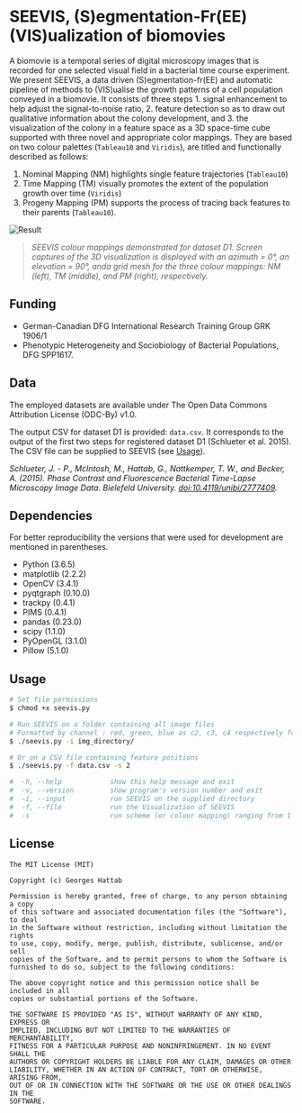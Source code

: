 # SEEVIS, (S)egmentation-Fr(EE) (VIS)ualization of biomovies

A biomovie is a temporal series of digital microscopy images that is recorded for one selected visual field in a bacterial time course experiment. We present SEEVIS, a data driven (S)egmentation-fr(EE) and automatic pipeline of methods to (VIS)ualise the growth patterns of a cell population conveyed in a biomovie. It consists of three steps 1. signal enhancement to help adjust the signal-to-noise ratio, 2. feature detection so as to draw out qualitative information about the colony development, and 3. the visualization of the colony in a feature space as a 3D space-time cube supported with three novel and appropriate color mappings. They are based on two colour palettes (```Tableau10``` and ```Viridis```), are titled and functionally described as follows:

1. Nominal Mapping (NM) highlights single feature trajectories (```Tableau10```)
2. Time Mapping (TM) visually promotes the extent of the population growth over time (```Viridis```)
3. Progeny Mapping (PM) supports the process of tracing back features to their parents (```Tableau10```).

![Result](https://4.bp.blogspot.com/-Ci_DsM8T_l0/WwarzqixsKI/AAAAAAAAIR4/uodBx0e5Ivs7Vroxr_yP48Lc7KMrtrIZwCLcBGAs/s1600/Screen%2BShot%2B2018-05-24%2Bat%2B14.08.21.png "SEEVIS result for D1")
>*SEEVIS colour mappings demonstrated for dataset D1. Screen captures of the 3D visualization is displayed with an azimuth = 0°, an elevation = 90°, anda grid mesh for the three colour mappings: NM (left), TM (middle), and PM (right), respectively.*

## Funding
- German-Canadian DFG International Research Training Group GRK 1906/1 
- Phenotypic Heterogeneity and Sociobiology of Bacterial Populations, DFG SPP1617.

## Data
The employed datasets are available under The Open Data Commons Attribution License (ODC-By) v1.0.

The output CSV for dataset D1 is provided: ```data.csv```. It corresponds to the output of the first two steps for registered dataset D1 (Schlueter et al. 2015). The CSV file can be supplied to SEEVIS (see [Usage](https://github.com/ghattab/seevis#usage)).

*Schlueter, J. - P., McIntosh, M., Hattab, G., Nattkemper, T. W., and Becker, A. (2015). Phase Contrast and Fluorescence Bacterial Time-Lapse Microscopy Image Data. Bielefeld University. [doi:10.4119/unibi/2777409](http://doi.org/10.4119/unibi/2777409).*

## Dependencies
For better reproducibility the versions that were used for development are mentioned in parentheses.

* Python (3.6.5)
* matplotlib (2.2.2)
* OpenCV (3.4.1)
* pyqtgraph (0.10.0)
* trackpy (0.4.1)
* PIMS (0.4.1)
* pandas (0.23.0)  
* scipy (1.1.0)
* PyOpenGL (3.1.0)
* Pillow (5.1.0)

## Usage
```bash
# Set file permissions
$ chmod +x seevis.py 

# Run SEEVIS on a folder containing all image files 
# Formatted by channel : red, green, blue as c2, c3, c4 respectively for every time point
$ ./seevis.py -i img_directory/

# Or on a CSV file containing feature positions
$ ./seevis.py -f data.csv -s 2

#  -h, --help            show this help message and exit
#  -v, --version         show program's version number and exit
#  -i, --input           run SEEVIS on the supplied directory
#  -f, --file            run the Visualization of SEEVIS
#  -s                    run scheme (or colour mapping) ranging from 1 to 3 (default is 1)
```

## License
```
The MIT License (MIT)

Copyright (c) Georges Hattab

Permission is hereby granted, free of charge, to any person obtaining a copy
of this software and associated documentation files (the "Software"), to deal
in the Software without restriction, including without limitation the rights
to use, copy, modify, merge, publish, distribute, sublicense, and/or sell
copies of the Software, and to permit persons to whom the Software is
furnished to do so, subject to the following conditions:

The above copyright notice and this permission notice shall be included in all
copies or substantial portions of the Software.

THE SOFTWARE IS PROVIDED "AS IS", WITHOUT WARRANTY OF ANY KIND, EXPRESS OR
IMPLIED, INCLUDING BUT NOT LIMITED TO THE WARRANTIES OF MERCHANTABILITY,
FITNESS FOR A PARTICULAR PURPOSE AND NONINFRINGEMENT. IN NO EVENT SHALL THE
AUTHORS OR COPYRIGHT HOLDERS BE LIABLE FOR ANY CLAIM, DAMAGES OR OTHER
LIABILITY, WHETHER IN AN ACTION OF CONTRACT, TORT OR OTHERWISE, ARISING FROM,
OUT OF OR IN CONNECTION WITH THE SOFTWARE OR THE USE OR OTHER DEALINGS IN THE
SOFTWARE. 
```
